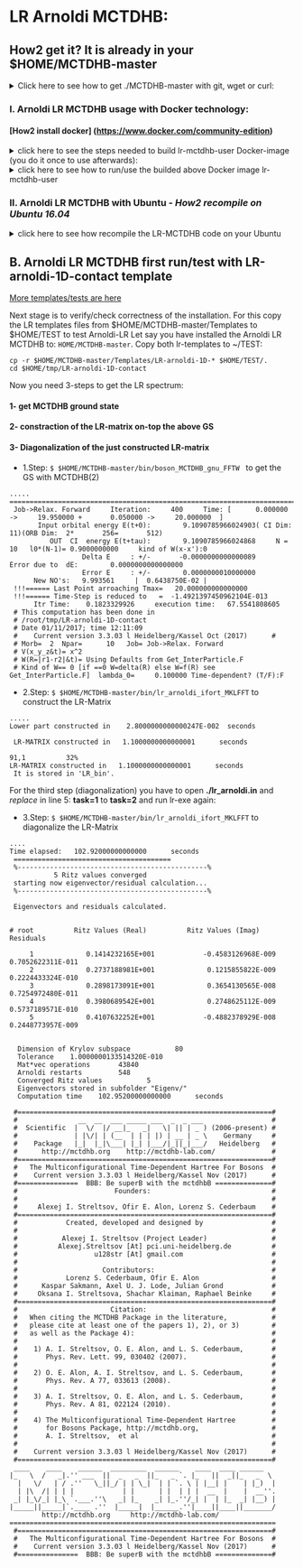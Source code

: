 # LR Arnoldi MCTDHB:
## How2 get it? It is already in your $HOME/MCTDHB-master
<details>
<summary> Click here to see how to get ./MCTDHB-master with git, wget or curl:</summary>
 a)  Clone the latest version of the MCTDHB package to the directory MCTDHB-master:
<pre><code>
git clone https://github.com/u128str/MCTDHB.git MCTDHB-master
</code></pre>
b)  OR download zip-archive MCTDHB-master.zip:
<pre><code>
wget --no-check-certificate --content-disposition https://github.com/u128str/MCTDHB/archive/master.zip
</code></pre>
<pre><code>
curl -LJO https://github.com/u128str/MCTDHB/archive/master.zip
</code></pre>
Unzip the downloaded archive to the directory MCTDHB-master
<pre><code>
unzip MCTDHB-master.zip
</code></pre>
</details>

### I. Arnoldi LR MCTDHB usage with Docker technology:
#### [How2 install docker] (https://www.docker.com/community-edition)
<details>
<summary> click here to see the steps needed to build lr-mctdhb-user Docker-image (you do it once to use afterwards):</summary>
1)  Get ./MCTDHB-master with the above A. step and cd to it:
<pre><code>
$ cd $HOME/MCTDHB-master
</code></pre>
2)  Build (~14 mins) the lr-mctdhb-user Docker-image from available Dokerfile.LR.user (Why rebuild locally? Because it  installs/rebuilds MKL+parpack+... final image size is about of ~4.5GB)
<pre><code>
$ docker build --no-cache -f Dockerfile.LR.user -t lr-mctdhb-user .
</code></pre>
You will see:
<pre><code>
MCTDHB-master$ docker build --no-cache -f Dockerfile.LR.user -t lr-mctdhb-user .
Sending build context to Docker daemon  22.44MB
Step 1/11 : FROM mctdhb/minunix:latest
 ---> ff5670deb65e
Step 2/11 : MAINTAINER Alexej I. Streltsov  <u128str@gmail.com>
 ---> Running in 095ef9d2fc04
 ---> 65ebf30fa94a
Removing intermediate container 095ef9d2fc04
Step 3/11 : ENV MKL_PATH /opt/intel
 ---> Running in 6e13ff131f83
 ---> 233ca4ea1ed5
Removing intermediate container 6e13ff131f83
Step 4/11 : RUN apt-get update &&   apt-get install -y man tar wget cpio unzip autoconf sudo
 ---> Running in 53f710f63281
Get:1 http://security.ubuntu.com/ubuntu xenial-security InRelease [102 kB]
Hit:2 http://archive.ubuntu.com/ubuntu xenial InRelease
Get:3 http://archive.ubuntu.com/ubuntu xenial-updates InRelease [102 kB]
.....
Successfully tagged lr-mctdhb-user:latest
</code></pre>
To check the available dockers, type <code> docker images</code>:
<pre><code>
$ docker images
~/MCTDHB-master$ docker images
REPOSITORY          TAG                 IMAGE ID            CREATED              SIZE
lr-mctdhb-user      latest              7284eda37179        About a minute ago   4.3GB
mctdhb/auto-build   latest              8dad46489fd3        44 minutes ago       532MB
mctdhb/minunix      latest              ff5670deb65e        13 days ago          434MB
</code></pre>
</details>

<details>
<summary> click here to see how to run/use the builded above Docker image lr-mctdhb-user</summary>
Run docker:
<pre><code>
$ docker run --hostname lr-mctdhb-user --rm -it lr-mctdhb-user
</code></pre>
and you will be inside the docker container in the with the tests already copied to the $HOME/TEST directory
<pre><code> 
user@lr-mctdhb-user:~$ ls -ltr
total 11664
-rw-rw-r--  1 user user 11934007 Nov  2 17:21 MCTDHB-master.zip
drwxrwxr-x 17 user user     4096 Nov  2 17:21 MCTDHB-master
drwxrwxr-x  4 user user     4096 Nov  2 17:21 TEST
user@lr-mctdhb-user:~$ ls -ltr TEST 
total 8
drwxrwxr-x 2 user user 4096 Nov  2 17:21 LR-arnoldi-1D-him
drwxrwxr-x 2 user user 4096 Nov  2 17:21 LR-arnoldi-1D-contact
</code></pre>
</details>


### II. Arnoldi LR MCTDHB with Ubuntu  - _How2 recompile on Ubuntu 16.04_

<details>
<summary> click here to see how recompile the LR-MCTDHB code on your Ubuntu</summary>

1) ```$ sudo apt-get update && apt-get install -y man tar wget cpio unzip autoconf vim make openmpi-bin libopenmpi-dev fftw3 fftw3-dev libblas-dev liblapack-dev ``` 
2) ```$ mkdir $HOME/tmp && cd $HOME/tmp ```  you are at your $HOME/tmp
3) ```$ wget -q http://registrationcenter-download.intel.com/akdlm/irc_nas/tec/12070/l_mkl_2018.0.128.tgz  ``` Download MKL install package l_mkl_2018.0.128.tgz
4) ```$ tar -xzf l_mkl_2018.0.128.tgz  && cd l_mkl_2018.0.128 && sed -i 's/ACCEPT_EULA=decline/ACCEPT_EULA=accept/g' silent.cfg ``` 
5) ```$ sudo ./install.sh -s silent.cfg```
6) ```$ wget https://github.com/opencollab/arpack-ng/archive/master.zip && unzip master.zip && cd arpack-ng-master && sh bootstrap && ./configure  --enable-mpi && make ```
7) ```$ sudo make install ```  Installing arpack libs globally to: /usr/local/lib
8) ```$ sudo echo "${MKL_PATH}/mkl/lib/intel64" >> /etc/ld.so.conf.d/intel.conf && ldconfig && echo ". /opt/intel/bin/compilervars.sh intel64" >> /etc/bash.bashrc``` 
9) ```$ . /opt/intel/bin/compilervars.sh intel64``` Defining MKL-related variables
10) ```$ cd ```
11) ```$ wget --no-check-certificate --content-disposition https://github.com/u128str/MCTDHB/archive/master.zip```
12) ```$ unzip MCTDHB-master.zip ```
13) ```$ cd MCTDHB-master```
14) ```$ make mk_file=ARNOLDI_gcc_mkl.mk``` to compile the Arnoldi LR MCTDHB

__Congrads!__
At this point the LR-Arnoldi-MCTDHB package is installed in your local Ubuntu system at $HOME/MCTDHB-master:
```
~/MCTDHB-master/bin# ls -ltrh
total 7.4M
-rwxr-xr-x 1 root root 2.3M Nov  1 12:04 boson_MCTDHB_ifort_MKLFFT
-rwxr-xr-x 1 root root 2.6M Nov  1 12:04 properties_LR_ifort_MKLFFT
-rwxr-xr-x 1 root root 2.7M Nov  1 12:04 lr_arnoldi_ifort_MKLFFT
```
</details>

## B.  Arnoldi LR MCTDHB first run/test with  __LR-arnoldi-1D-contact__ template

[More templates/tests are here](https://github.com/u128str/MCTDHB/blob/master/Templates)

Next stage is to verify/check correctness of the installation. For this copy the LR templates files from $HOME/MCTDHB-master/Templates to $HOME/TEST  to test Arnoldi-LR
Let say you have installed the Arnoldi LR MCTDHB to: ``` HOME/MCTDHB-master ```.
Copy both lr-templates to ~/TEST:
```
cp -r $HOME/MCTDHB-master/Templates/LR-arnoldi-1D-* $HOME/TEST/.
cd $HOME/tmp/LR-arnoldi-1D-contact
```

Now you need 3-steps to get the LR spectrum: 
#### 1- get MCTDHB ground state
#### 2- constraction of the LR-matrix on-top the above GS
#### 3- Diagonalization of the just constructed LR-matrix

* 1.Step: ```$ $HOME/MCTDHB-master/bin/boson_MCTDHB_gnu_FFTW ``` to get the GS with MCTDHB(2)
```
.....
====================================================================================================
 Job->Relax. Forward     Iteration:     400     Time: [      0.000000 ->     19.950000 +       0.050000 ->     20.000000  ]
       Input orbital energy E(t+0):        9.1090785966024903( CI Dim:        11)(ORB Dim:  2*       256=       512)
          OUT  CI  energy E(t+tau):        9.1090785966024868     N =         10   l0*(N-1)= 0.9000000000     kind of W(x-x'):0
                  Delta E     : +/-       -0.0000000000000089                  Error due to  dE:        0.0000000000000000
                  Error E     : +/-        0.0000000010000000
      New NO's:   9.993561     |  0.6438750E-02 |
 !!!====== Last Point arroaching Tmax=   20.000000000000000
 !!!====== Time-Step is reduced to   =  -1.4921397450962104E-013
      Itr Time:    0.1823329926     execution time:   67.5541808605
 # This computation has been done in
 # /root/tmp/LR-arnoldi-1D-contact
 # Date 01/11/2017; time 12:11:09
 #    Current version 3.3.03 l Heidelberg/Kassel Oct (2017)      #
 # Morb=  2  Npar=      10   Job= Job->Relax. Forward
 # V(x_y_z&t)= x^2
 # W(R=|r1-r2|&t)= Using Defaults from Get_InterParticle.F
 # Kind of W== 0 [if ==0 W=delta(R) else W=f(R) see Get_InterParticle.F]  lambda_0=     0.100000 Time-dependent? (T/F):F
```

* 2.Step: ```$ $HOME/MCTDHB-master/bin/lr_arnoldi_ifort_MKLFFT``` to construct the LR-Matrix
```
.....
Lower part constructed in    2.8000000000000247E-002  seconds

 LR-MATRIX constructed in   1.1000000000000001      seconds
                                                                                                                                                                91,1          32%
LR-MATRIX constructed in   1.1000000000000001      seconds
 It is stored in 'LR_bin'.
```
For the third step (diagonalization) you have to open __./lr_arnoldi.in__ and _replace_ in line 5:  __task=1__ to __task=2__ and run lr-exe again:

* 3.Step: ```$ $HOME/MCTDHB-master/bin/lr_arnoldi_ifort_MKLFFT``` to diagonalize the LR-Matrix
```
....
Time elapsed:   102.92000000000000      seconds
 =======================================
 %-----------------------------------------------%
           5 Ritz values converged
 starting now eigenvector/residual calculation...
 %-----------------------------------------------%

 Eigenvectors and residuals calculated.


# root          Ritz Values (Real)          Ritz Values (Imag)          Residuals

     1             0.1414232165E+001            -0.4583126968E-009             0.7052622311E-011
     2             0.2737188981E+001             0.1215855822E-009             0.2224433324E-010
     3             0.2898173091E+001             0.3654130565E-008             0.7254972480E-011
     4             0.3980689542E+001             0.2748625112E-009             0.5737189571E-010
     5             0.4107632252E+001            -0.4882378929E-008             0.2448773957E-009


  Dimension of Krylov subspace           80
  Tolerance    1.0000000133514320E-010
  Mat*vec operations       43840
  Arnoldi restarts         548
  Converged Ritz values           5
  Eigenvectors stored in subfolder "Eigenv/"
  Computation time    102.95200000000000      seconds

```

```
 #===============================================================#
 #               __  __  ___ _____ ___  _  _ ___                 #
 #  Scientific  |  \/  |/ __|_   _|   \| || | _ ) (2006-present) #
 #              | |\/| | (__  | | | |) | __ | _ \    Germany     #
 #    Package   |_|  |_|\___| |_| |___/|_||_|___/   Heidelberg   #
 #      http://mctdhb.org    http://mctdhb-lab.com/              #
 #===============================================================#
 #   The Multiconfigurational Time-Dependent Hartree For Bosons  #
 #    Current version 3.3.03 l Heidelberg/Kassel Nov (2017)      #
 #===============  BBB: Be superB with the mctdhbB ==============#
 #                        Founders:                              #
 #                                                               #
 #     Alexej I. Streltsov, Ofir E. Alon, Lorenz S. Cederbaum    #
 #===============================================================#
 #            Created, developed and designed by                 #
 #                                                               #
 #           Alexej I. Streltsov (Project Leader)                #
 #          Alexej.Streltsov [At] pci.uni-heidelberg.de          #
 #                   u128str [At] gmail.com                      #
 #                                                               #
 #                     Contributors:                             #
 #            Lorenz S. Cederbaum, Ofir E. Alon                  #
 #      Kaspar Sakmann, Axel U. J. Lode, Julian Grond            #
 #     Oksana I. Streltsova, Shachar Klaiman, Raphael Beinke     #
 #===============================================================#
 #                       Citation:                               #
 #   When citing the MCTDHB Package in the literature,           #
 #   please cite at least one of the papers 1), 2), or 3)        #
 #   as well as the Package 4):                                  #
 #                                                               #
 #    1) A. I. Streltsov, O. E. Alon, and L. S. Cederbaum,       #
 #       Phys. Rev. Lett. 99, 030402 (2007).                     #
 #                                                               #
 #    2) O. E. Alon, A. I. Streltsov, and L. S. Cederbaum,       #
 #       Phys. Rev. A 77, 033613 (2008).                         #
 #                                                               #
 #    3) A. I. Streltsov, O. E. Alon, and L. S. Cederbaum,       #
 #       Phys. Rev. A 81, 022124 (2010).                         #
 #                                                               #
 #    4) The Multiconfigurational Time-Dependent Hartree         #
 #       for Bosons Package, http://mctdhb.org,                  #
 #       A. I. Streltsov,  et al                                 #
 #                                                               #
 #    Current version 3.3.03 l Heidelberg/Kassel Nov (2017)      #
 #===============================================================#
 ____    ____    ______  _________  ______    ____  ____ ______
|_   \  /   _|.'' ___  ||  _   _  ||_   _ `. |_   ||  _||_   _  \ 
  |   \/   | / .''   \_||_/ | | \_|  | | `. \ | |__| |    | |_)  |
  | |\  /| | | |            | |      | |  | | |  __  |    |  __''.
 _| |_\/_| |_\ `.___.''\   _| |_    _| |_.''/_| |  | |_  _| |__) |
|_____||_____|`.____ .''  |_____|  |______.''|____||____||_______/
        http://mctdhb.org     http://mctdhb-lab.com/
==================================================================
 #===============================================================#
 #   The Multiconfigurational Time-Dependent Hartree For Bosons  #
 #    Current version 3.3.03 l Heidelberg/Kassel Nov (2017)      #
 #===============  BBB: Be superB with the mctdhbB ==============#
```
